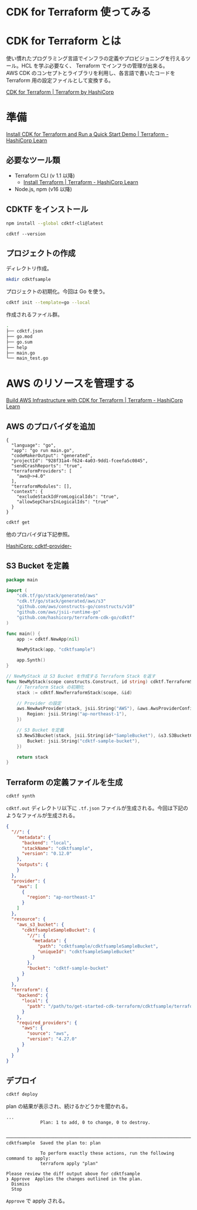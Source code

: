 CDK for Terraform 使ってみる
===

# CDK for Terraform とは

使い慣れたプログラミング言語でインフラの定義やプロビジョニングを行えるツール。HCL を学ぶ必要なく、 Terraform でインフラの管理が出来る。  
AWS CDK のコンセプトとライブラリを利用し、各言語で書いたコードを Terraform 用の設定ファイルとして変換する。

[CDK for Terraform | Terraform by HashiCorp](https://www.terraform.io/cdktf)

# 準備

[Install CDK for Terraform and Run a Quick Start Demo | Terraform - HashiCorp Learn](https://learn.hashicorp.com/tutorials/terraform/cdktf-install?in=terraform/cdktf)

## 必要なツール類

- Terraform CLI (v 1.1 以降)
  - [Install Terraform | Terraform - HashiCorp Learn](https://learn.hashicorp.com/tutorials/terraform/install-cli)
- Node.js, npm (v16 以降)

## CDKTF をインストール

```bash
npm install --global cdktf-cli@latest
```

```bash: バージョン確認
cdktf --version
```

## プロジェクトの作成

ディレクトリ作成。

```bash
mkdir cdktfsample
```

プロジェクトの初期化。今回は Go を使う。

```bash
cdktf init --template=go --local
```

作成されるファイル群。

```bash
.
├── cdktf.json
├── go.mod
├── go.sum
├── help
├── main.go
└── main_test.go
```

# AWS のリソースを管理する

[Build AWS Infrastructure with CDK for Terraform | Terraform - HashiCorp Learn](https://learn.hashicorp.com/tutorials/terraform/cdktf-build)

## AWS のプロバイダを追加

```json: cdktf.json
{
  "language": "go",
  "app": "go run main.go",
  "codeMakerOutput": "generated",
  "projectId": "928f31a4-f624-4a03-9dd1-fceefa5c0845",
  "sendCrashReports": "true",
  "terraformProviders": [
    "aws@~>4.0"
  ],
  "terraformModules": [],
  "context": {
    "excludeStackIdFromLogicalIds": "true",
    "allowSepCharsInLogicalIds": "true"
  }
}
```

```bash
cdktf get
```

他のプロバイダは下記参照。

[HashiCorp: cdktf-provider-](https://github.com/orgs/hashicorp/repositories?q=cdktf-provider-)

## S3 Bucket を定義

```go
package main

import (
	"cdk.tf/go/stack/generated/aws"
	"cdk.tf/go/stack/generated/aws/s3"
	"github.com/aws/constructs-go/constructs/v10"
	"github.com/aws/jsii-runtime-go"
	"github.com/hashicorp/terraform-cdk-go/cdktf"
)

func main() {
	app := cdktf.NewApp(nil)

	NewMyStack(app, "cdktfsample")

	app.Synth()
}

// NewMyStack は S3 Bucket を作成する Terraform Stack を返す
func NewMyStack(scope constructs.Construct, id string) cdktf.TerraformStack {
	// Terraform Stack の初期化
	stack := cdktf.NewTerraformStack(scope, &id)

	// Provider の設定
	aws.NewAwsProvider(stack, jsii.String("AWS"), &aws.AwsProviderConfig{
		Region: jsii.String("ap-northeast-1"),
	})

	// S3 Bucket を定義
	s3.NewS3Bucket(stack, jsii.String(id+"SampleBucket"), &s3.S3BucketConfig{
		Bucket: jsii.String("cdktf-sample-bucket"),
	})

	return stack
}
```

## Terraform の定義ファイルを生成

```bash
cdktf synth
```

`cdktf.out` ディレクトリ以下に `.tf.json` ファイルが生成される。今回は下記のようなファイルが生成される。

```json
{
  "//": {
    "metadata": {
      "backend": "local",
      "stackName": "cdktfsample",
      "version": "0.12.0"
    },
    "outputs": {
    }
  },
  "provider": {
    "aws": [
      {
        "region": "ap-northeast-1"
      }
    ]
  },
  "resource": {
    "aws_s3_bucket": {
      "cdktfsampleSampleBucket": {
        "//": {
          "metadata": {
            "path": "cdktfsample/cdktfsampleSampleBucket",
            "uniqueId": "cdktfsampleSampleBucket"
          }
        },
        "bucket": "cdktf-sample-bucket"
      }
    }
  },
  "terraform": {
    "backend": {
      "local": {
        "path": "/path/to/get-started-cdk-terraform/cdktfsample/terraform.cdktfsample.tfstate"
      }
    },
    "required_providers": {
      "aws": {
        "source": "aws",
        "version": "4.27.0"
      }
    }
  }
}
```

## デプロイ

```bash
cdktf deploy
```

plan の結果が表示され、続けるかどうかを聞かれる。

```
...
             Plan: 1 to add, 0 to change, 0 to destroy.
             
             ─────────────────────────────────────────────────────────────────────────────
cdktfsample  Saved the plan to: plan

             To perform exactly these actions, run the following command to apply:
             terraform apply "plan"

Please review the diff output above for cdktfsample
❯ Approve  Applies the changes outlined in the plan.
  Dismiss
  Stop
```

`Approve` で apply される。